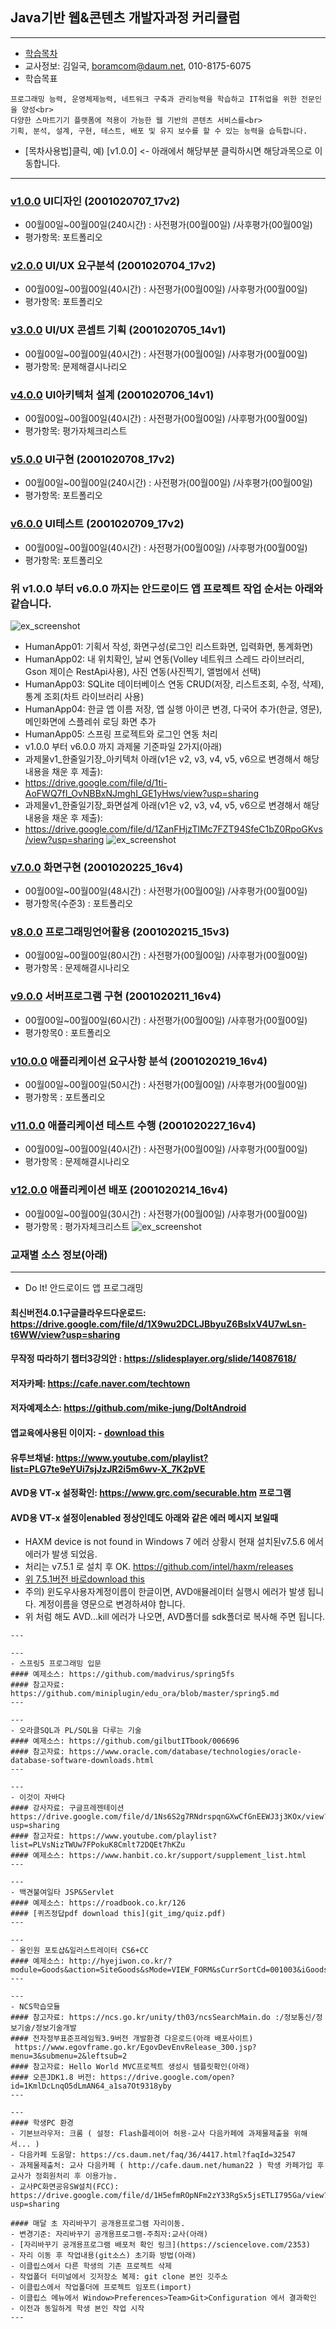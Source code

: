 ## Java기반 웹&콘텐츠 개발자과정 커리큘럼
 
---

- [학습목차](https://github.com/miniplugin/human22)
- 교사정보: 김일국, boramcom@daum.net, 010-8175-6075
- 학습목표
```
프로그래밍 능력, 운영체제능력, 네트워크 구축과 관리능력을 학습하고 IT취업을 위한 전문인을 양성<br>
다양한 스마트기기 플랫폼에 적용이 가능한 웹 기반의 콘텐츠 서비스를<br> 
기획, 분석, 설계, 구현, 테스트, 배포 및 유지 보수를 할 수 있는 능력을 습득합니다. 
```
- [목차사용법]클릭, 예) [v1.0.0] <- 아래에서 해당부분 클릭하시면 해당과목으로 이동합니다.  

---

### [v1.0.0](https://github.com/miniplugin/human22/tree/app) UI디자인 (2001020707_17v2)

- 00월00일~00월00일(240시간) : 사전평가(00월00일) /사후평가(00월00일)
- 평가항목: 포트폴리오

### [v2.0.0](https://github.com/miniplugin/human22/tree/app) UI/UX 요구분석 (2001020704_17v2)

- 00월00일~00월00일(40시간) : 사전평가(00월00일) /사후평가(00월00일)
- 평가항목: 포트폴리오

### [v3.0.0](https://github.com/miniplugin/human22/tree/app) UI/UX 콘셉트 기획 (2001020705_14v1)

- 00월00일~00월00일(40시간) : 사전평가(00월00일) /사후평가(00월00일)
- 평가항목: 문제해결시나리오

### [v4.0.0](https://github.com/miniplugin/human22/tree/app) UI아키텍처 설계 (2001020706_14v1)

- 00월00일~00월00일(40시간) : 사전평가(00월00일) /사후평가(00월00일)
- 평가항목: 평가자체크리스트

### [v5.0.0](https://github.com/miniplugin/human22/tree/app) UI구현 (2001020708_17v2)

- 00월00일~00월00일(240시간) : 사전평가(00월00일) /사후평가(00월00일)
- 평가항목: 포트폴리오

### [v6.0.0](https://github.com/miniplugin/human22/tree/app) UI테스트 (2001020709_17v2)

- 00월00일~00월00일(40시간) : 사전평가(00월00일) /사후평가(00월00일)
- 평가항목: 포트폴리오

### 위 v1.0.0 부터 v6.0.0 까지는 안드로이드 앱 프로젝트 작업 순서는 아래와 같습니다.
![ex_screenshot](./git_img/loadmap001.png)
- HumanApp01: 기획서 작성, 화면구성(로그인 리스트화면, 입력화면, 통계화면)
- HumanApp02: 내 위치확인, 날씨 연동(Volley 네트워크 스레드 라이브러리, Gson 제이슨 RestApi사용), 사진 연동(사진찍기, 앨범에서 선택)
- HumanApp03: SQLite 데이터베이스 연동 CRUD(저장, 리스트조회, 수정, 삭제), 통계 조회(차트 라이브러리 사용)
- HumanApp04: 한글 앱 이름 저장, 앱 실행 아이콘 변경, 다국어 추가(한글, 영문), 메인화면에 스플레쉬 로딩 화면 추가
- HumanApp05: 스프링 프로젝트와 로그인 연동 처리
- v1.0.0 부터 v6.0.0 까지 과제물 기준파일 2가지(아래)
- 과제물v1_한줄일기장_아키텍처 아래(v1은 v2, v3, v4, v5, v6으로 변경해서 해당 내용을 채운 후 제출):
- https://drive.google.com/file/d/1ti-AoFWQ7fI_OvNBBxNJmghI_GE1yHws/view?usp=sharing
- 과제물v1_한줄일기장_화면설계 아래(v1은 v2, v3, v4, v5, v6으로 변경해서 해당 내용을 채운 후 제출):
- https://drive.google.com/file/d/1ZanFHjzTlMc7FZT94SfeC1bZ0RpoGKvs/view?usp=sharing
![ex_screenshot](./git_img/loadmap003.png)

### [v7.0.0](https://github.com/miniplugin/human22/tree/v7.0.0) 화면구현 (2001020225_16v4)

- 00월00일~00월00일(48시간) : 사전평가(00월00일) /사후평가(00월00일)
- 평가항목(수준3) : 포트폴리오

### [v8.0.0](https://github.com/miniplugin/human22/tree/v8.0.0) 프로그래밍언어활용 (2001020215_15v3)

- 00월00일~00월00일(80시간) : 사전평가(00월00일) /사후평가(00월00일)
- 평가항목 : 문제해결시나리오

### [v9.0.0](https://github.com/miniplugin/human22/tree/v9.0.0) 서버프로그램 구현 (2001020211_16v4)

- 00월00일~00월00일(60시간) : 사전평가(00월00일) /사후평가(00월00일)
- 평가항목0 : 포트폴리오

### [v10.0.0](https://github.com/miniplugin/human22/tree/v10.0.0) 애플리케이션 요구사항 분석 (2001020219_16v4)

- 00월00일~00월00일(50시간) : 사전평가(00월00일) /사후평가(00월00일)
- 평가항목 : 포트폴리오


### [v11.0.0](https://github.com/miniplugin/human22/tree/v11.0.0) 애플리케이션 테스트 수행 (2001020227_16v4)

- 00월00일~00월00일(40시간) : 사전평가(00월00일) /사후평가(00월00일)
- 평가항목 : 문제해결시나리오

### [v12.0.0](https://github.com/miniplugin/human22/tree/v12.0.0) 애플리케이션 배포 (2001020214_16v4)

- 00월00일~00월00일(30시간) : 사전평가(00월00일) /사후평가(00월00일)
- 평가항목 : 평가자체크리스트
![ex_screenshot](./git_img/loadmap002.png)

### 교재별 소스 정보(아래)

--- 
- Do It! 안드로이드 앱 프로그래밍
#### 최신버전4.0.1구글클라우드다운로드: https://drive.google.com/file/d/1X9wu2DCLJBbyuZ6BsIxV4U7wLsn-t6WW/view?usp=sharing
#### 무작정 따라하기 챕터3강의안 : https://slidesplayer.org/slide/14087618/
#### 저자카페: https://cafe.naver.com/techtown
#### 저자예제소스: https://github.com/mike-jung/DoItAndroid
#### 앱교육에사용된 이이지: - [download this](git_img/res_image.zip)
#### 유투브채널: https://www.youtube.com/playlist?list=PLG7te9eYUi7sjJzJR2i5m6wv-X_7K2pVE
#### AVD용 VT-x 설정확인: https://www.grc.com/securable.htm 프로그램
#### AVD용 VT-x 설정이enabled 정상인데도 아래와 같은 에러 메시지 보일때
- HAXM device is not found in Windows 7 에러 상황시 현재 설치된v7.5.6 에서 에러가 발생 되었음.
- 처리는 v7.5.1 로 설치 후 OK. https://github.com/intel/haxm/releases
- [위 7.5.1버전 바로download this](git_img/haxm-windows_v7_5_1.zip)
- 주의) 윈도우사용자계정이름이 한글이면, AVD애뮬레이터 실행시 에러가 발생 됩니다. 계정이름을 영문으로 변경하셔야 합니다.
- 위 처럼 해도 AVD...kill 에러가 나오면, AVD폴더를 sdk폴더로 복사해 주면 됩니다.
```
---

---
- 스프링5 프로그래밍 입문
#### 예제소스: https://github.com/madvirus/spring5fs
#### 참고자료: https://github.com/miniplugin/edu_ora/blob/master/spring5.md
---

--- 
- 오라클SQL과 PL/SQL을 다루는 기술
#### 예제소스: https://github.com/gilbutITbook/006696
#### 참고자료: https://www.oracle.com/database/technologies/oracle-database-software-downloads.html 
---

--- 
- 이것이 자바다
#### 강사자료: 구글프레젠테이션 https://drive.google.com/file/d/1Ns6S2g7RNdrspqnGXwCfGnEEWJ3j3KOx/view?usp=sharing
#### 참고자료: https://www.youtube.com/playlist?list=PLVsNizTWUw7FPokuK8Cmlt72DQEt7hKZu
#### 예제소스: https://www.hanbit.co.kr/support/supplement_list.html
---

--- 
- 백견불여일타 JSP&Servlet
#### 예제소스: https://roadbook.co.kr/126
#### [퀴즈정답pdf download this](git_img/quiz.pdf)
---

--- 
- 올인원 포토샵&일러스트레이터 CS6+CC
#### 예제소스: http://hyejiwon.co.kr/?module=Goods&action=SiteGoods&sMode=VIEW_FORM&sCurrSortCd=001003&iGoodsCd=308&CurrentPage=1&sSearchField=all&sSearchValue=%EC%98%AC%EC%9D%B8%EC%9B%90&sort=
---

---
- NCS학습모듈 
#### 참고자료: https://ncs.go.kr/unity/th03/ncsSearchMain.do :/정보통신/정보기술/정보기술개발
#### 전자정부표준프레임웍3.9버전 개발환경 다운로드(아래 배포사이트) 
 https://www.egovframe.go.kr/EgovDevEnvRelease_300.jsp?menu=3&submenu=2&leftsub=2
#### 참고자료: Hello World MVC프로젝트 생성시 템플릿확인(아래) 
#### 오픈JDK1.8 버전: https://drive.google.com/open?id=1KmlDcLnqO5dLmAN64_a1sa7Ot9318yby
---

---
#### 학생PC 환경 
- 기본브라우저: 크롬 ( 설정: Flash플레이어 허용-교사 다음카페에 과제물제출을 위해서... )
- 다음카페 도움말: https://cs.daum.net/faq/36/4417.html?faqId=32547
- 과제물제출처: 교사 다음카페 ( http://cafe.daum.net/human22 ) 학생 카페가입 후 교사가 정회원처리 후 이용가능.
- 교사PC화면공유SW설치(FCC): https://drive.google.com/file/d/1H5efmROpNFm2zY33RgSx5jsETLI795Ga/view?usp=sharing

#### 매달 초 자리바꾸기 공개용프로그램 자리이동.
- 변경기준: 자리바꾸기 공개용프로그램-주최자:교사(아래)
- [자리바꾸기 공개용프로그램 배포처 확인 링크](https://sciencelove.com/2353)
- 자리 이동 후 작업내용(git소스) 초기화 방법(아래)
- 이클립스에서 다른 학생의 기존 프로젝트 삭제
- 작업폴더 터미널에서 깃저장소 복제: git clone 본인 깃주소
- 이클립스에서 작업폴더에 프로젝트 임포트(import)
- 이클립스 메뉴에서 Window>Preferences>Team>Git>Configuration 에서 결과확인
- 이전과 동일하게 학생 본인 작업 시작
---
